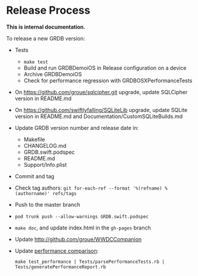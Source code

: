 Release Process
===============

**This is internal documentation.**

To release a new GRDB version:

- Tests
    - `make test`
    - Build and run GRDBDemoiOS in Release configuration on a device
    - Archive GRDBDemoiOS
    - Check for performance regression with GRDBOSXPerformanceTests
- On https://github.com/groue/sqlcipher.git upgrade, update SQLCipher version in README.md
- On https://github.com/swiftlyfalling/SQLiteLib upgrade, update SQLite version in README.md and Documentation/CustomSQLiteBuilds.md
- Update GRDB version number and release date in:
    - Makefile
    - CHANGELOG.md
    - GRDB.swift.podspec
    - README.md
    - Support/Info.plist
- Commit and tag
- Check tag authors: `git for-each-ref --format '%(refname) %(authorname)' refs/tags`
- Push to the master branch
- `pod trunk push --allow-warnings GRDB.swift.podspec`
- `make doc`, and update index.html in the `gh-pages` branch
- Update http://github.com/groue/WWDCCompanion
- Update [performance comparison](https://github.com/groue/GRDB.swift/wiki/Performance):

    `make test_performance | Tests/parsePerformanceTests.rb | Tests/generatePerformanceReport.rb`
